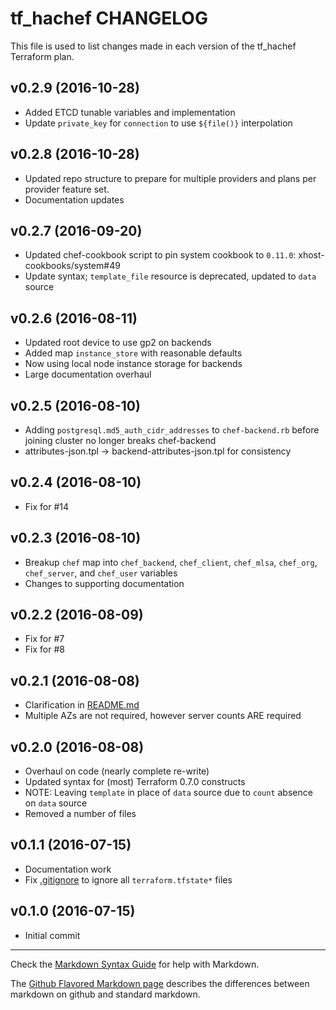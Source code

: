 tf_hachef CHANGELOG
===================

This file is used to list changes made in each version of the tf_hachef Terraform plan.

v0.2.9 (2016-10-28)
-------------------
- Added ETCD tunable variables and implementation
- Update `private_key` for `connection` to use `${file()}` interpolation

v0.2.8 (2016-10-28)
-------------------
- Updated repo structure to prepare for multiple providers and plans per provider feature set.
- Documentation updates

v0.2.7 (2016-09-20)
-------------------
- Updated chef-cookbook script to pin system cookbook to `0.11.0`: xhost-cookbooks/system#49
- Update syntax; `template_file` resource is deprecated, updated to `data` source

v0.2.6 (2016-08-11)
-------------------
- Updated root device to use gp2 on backends
- Added map `instance_store` with reasonable defaults
- Now using local node instance storage for backends
- Large documentation overhaul

v0.2.5 (2016-08-10)
-------------------
- Adding `postgresql.md5_auth_cidr_addresses` to `chef-backend.rb` before
joining cluster no longer breaks chef-backend
- attributes-json.tpl -> backend-attributes-json.tpl for consistency

v0.2.4 (2016-08-10)
-------------------
- Fix for #14

v0.2.3 (2016-08-10)
-------------------
- Breakup `chef` map into `chef_backend`, `chef_client`, `chef_mlsa`,
`chef_org`, `chef_server`, and `chef_user` variables
- Changes to supporting documentation

v0.2.2 (2016-08-09)
-------------------
- Fix for #7
- Fix for #8

v0.2.1 (2016-08-08)
-------------------
- Clarification in [README.md](README.md)
- Multiple AZs are not required, however server counts ARE required

v0.2.0 (2016-08-08)
-------------------
- Overhaul on code (nearly complete re-write)
- Updated syntax for (most) Terraform 0.7.0 constructs
- NOTE: Leaving `template` in place of `data` source due to `count` absence on
`data` source
- Removed a number of files

v0.1.1 (2016-07-15)
-------------------
- Documentation work
- Fix [.gitignore](.gitignore) to ignore all `terraform.tfstate*` files

v0.1.0 (2016-07-15)
-------------------
- Initial commit

- - -
Check the [Markdown Syntax Guide](http://daringfireball.net/projects/markdown/syntax) for help with Markdown.

The [Github Flavored Markdown page](http://github.github.com/github-flavored-markdown/) describes the differences between markdown on github and standard markdown.
